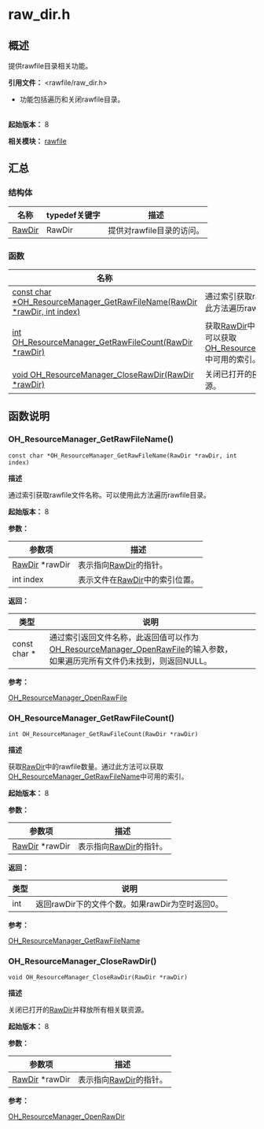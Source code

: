 # raw_dir.h

## 概述

提供rawfile目录相关功能。

**引用文件：** <rawfile/raw_dir.h>
 * 功能包括遍历和关闭rawfile目录。<br><br>

**起始版本：** 8

**相关模块：** [rawfile](capi-rawfile.md)

## 汇总

### 结构体

| 名称 | typedef关键字 | 描述 |
| -- | -- | -- |
| [RawDir](capi-rawfile-rawdir.md) | RawDir | 提供对rawfile目录的访问。 |

### 函数

| 名称 | 描述                                                                                                                                      |
| -- |-----------------------------------------------------------------------------------------------------------------------------------------|
| [const char *OH_ResourceManager_GetRawFileName(RawDir *rawDir, int index)](#oh_resourcemanager_getrawfilename) | 通过索引获取rawfile文件名称。可以使用此方法遍历rawfile目录。                                                                                                   |
| [int OH_ResourceManager_GetRawFileCount(RawDir *rawDir)](#oh_resourcemanager_getrawfilecount) | 获取[RawDir](capi-rawfile-rawdir.md)中的rawfile数量。通过此方法可以获取[OH_ResourceManager_GetRawFileName](capi-raw-dir-h.md#oh_resourcemanager_getrawfilename)中可用的索引。 |
| [void OH_ResourceManager_CloseRawDir(RawDir *rawDir)](#oh_resourcemanager_closerawdir) | 关闭已打开的[RawDir](capi-rawfile-rawdir.md)并释放所有相关联资源。                                                                                                         |

## 函数说明

### OH_ResourceManager_GetRawFileName()

```
const char *OH_ResourceManager_GetRawFileName(RawDir *rawDir, int index)
```

**描述**

通过索引获取rawfile文件名称。可以使用此方法遍历rawfile目录。

**起始版本：** 8


**参数：**

| 参数项 | 描述 |
| -- | -- |
| [RawDir](capi-rawfile-rawdir.md) *rawDir | 表示指向[RawDir](capi-rawfile-rawdir.md)的指针。 |
| int index | 表示文件在[RawDir](capi-rawfile-rawdir.md)中的索引位置。 |

**返回：**

| 类型 | 说明                                                                                                                                                     |
| -- |--------------------------------------------------------------------------------------------------------------------------------------------------------|
| const char * | 通过索引返回文件名称，此返回值可以作为[OH_ResourceManager_OpenRawFile](capi-raw-file-manager-h.md#oh_resourcemanager_openrawfile)的输入参数，<br> 如果遍历完所有文件仍未找到，则返回NULL。 |

**参考：**

[OH_ResourceManager_OpenRawFile](capi-raw-file-manager-h.md#oh_resourcemanager_openrawfile)

### OH_ResourceManager_GetRawFileCount()

```
int OH_ResourceManager_GetRawFileCount(RawDir *rawDir)
```

**描述**

获取[RawDir](capi-rawfile-rawdir.md)中的rawfile数量。通过此方法可以获取[OH_ResourceManager_GetRawFileName](capi-raw-dir-h.md#oh_resourcemanager_getrawfilename)中可用的索引。

**起始版本：** 8


**参数：**

| 参数项 | 描述 |
| -- | -- |
| [RawDir](capi-rawfile-rawdir.md) *rawDir | 表示指向[RawDir](capi-rawfile-rawdir.md)的指针。 |

**返回：**

| 类型 | 说明 |
| -- | -- |
| int | 返回rawDir下的文件个数。如果rawDir为空时返回0。 |

**参考：**

[OH_ResourceManager_GetRawFileName](capi-raw-dir-h.md#oh_resourcemanager_getrawfilename)

### OH_ResourceManager_CloseRawDir()

```
void OH_ResourceManager_CloseRawDir(RawDir *rawDir)
```

**描述**

关闭已打开的[RawDir](capi-rawfile-rawdir.md)并释放所有相关联资源。

**起始版本：** 8


**参数：**

| 参数项 | 描述 |
| -- | -- |
| [RawDir](capi-rawfile-rawdir.md) *rawDir | 表示指向[RawDir](capi-rawfile-rawdir.md)的指针。 |

**参考：**

[OH_ResourceManager_OpenRawDir](capi-raw-file-manager-h.md#oh_resourcemanager_openrawdir)


